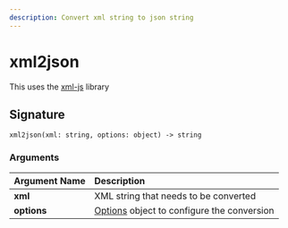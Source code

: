 ```yaml
---
description: Convert xml string to json string
---
```


# xml2json
This uses the [xml-js](https://github.com/nashwaan/xml-js) library

## Signature

```text
xml2json(xml: string, options: object) -> string
```

### Arguments

| **Argument Name** | **Description** |
| :--- | :--- |
| **xml** | XML string that needs to be converted |
| **options** | [Options](https://github.com/nashwaan/xml-js#convert-xml--js-object--json) object to configure the conversion |
